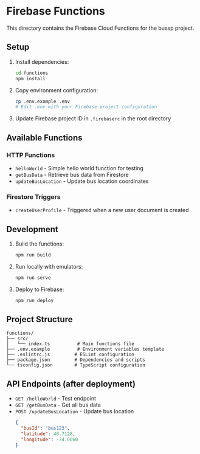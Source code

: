 # Firebase Functions

This directory contains the Firebase Cloud Functions for the bussp project.

## Setup

1. Install dependencies:
   ```bash
   cd functions
   npm install
   ```

2. Copy environment configuration:
   ```bash
   cp .env.example .env
   # Edit .env with your Firebase project configuration
   ```

3. Update Firebase project ID in `.firebaserc` in the root directory

## Available Functions

### HTTP Functions
- `helloWorld` - Simple hello world function for testing
- `getBusData` - Retrieve bus data from Firestore
- `updateBusLocation` - Update bus location coordinates

### Firestore Triggers
- `createUserProfile` - Triggered when a new user document is created

## Development

1. Build the functions:
   ```bash
   npm run build
   ```

2. Run locally with emulators:
   ```bash
   npm run serve
   ```

3. Deploy to Firebase:
   ```bash
   npm run deploy
   ```

## Project Structure

```
functions/
├── src/
│   └── index.ts          # Main functions file
├── .env.example          # Environment variables template
├── .eslintrc.js         # ESLint configuration
├── package.json         # Dependencies and scripts
└── tsconfig.json        # TypeScript configuration
```

## API Endpoints (after deployment)

- `GET /helloWorld` - Test endpoint
- `GET /getBusData` - Get all bus data
- `POST /updateBusLocation` - Update bus location
  ```json
  {
    "busId": "bus123",
    "latitude": 40.7128,
    "longitude": -74.0060
  }
  ```
